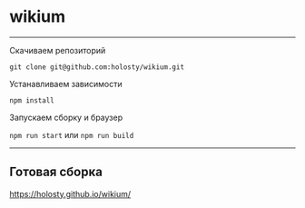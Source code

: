 # wikium

---

Скачиваем репозиторий 

`git clone git@github.com:holosty/wikium.git`

Устанавливаем зависимости

`npm install`

Запускаем сборку и браузер

`npm run start` или `npm run build`

---

## Готовая сборка

https://holosty.github.io/wikium/
